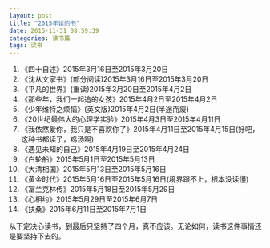 ```yaml
---
layout: post
title: "2015年读的书"
date: 2015-11-31 08:59:39
categories: 读书篇
tags: 读书
---
```

1. 《四十自述》2015年3月16日至2015年3月20日
2. 《沈从文家书》(部分阅读)2015年3月16日至2015年3月20日
3. 《平凡的世界》(重读)2015年3月20日至2015年4月2日
4. 《那些年，我们一起追的女孩》2015年4月2日至2015年4月2日
5. 《少年维特之烦恼》(英文版)2015年4月2日(半途而废)
6. 《20世纪最伟大的心理学实验》2015年4月3日至2015年4月11日
7. 《我依然爱你，我只是不喜欢你了》2015年4月11日至2015年4月15日(好吧，这种书都读了，鸡汤啊)
8. 《遇见未知的自己》2015年4月19日至2015年4月24日
9. 《白轮船》2015年5月1日至2015年5月13日
10. 《大清相国》2015年5月13日至2015年5月16日
11. 《黄金时代》2015年5月16日至2015年5月16日(境界跟不上，根本没读懂)
12. 《富兰克林传》2015年5月18日至2015年5月29日
13. 《心相约》2015年5月29日至2015年6月7日
14. 《扶桑》2015年6月11日至2015年7月1日

从下定决心读书，到最后只坚持了四个月，真不应该。无论如何，读书这件事情还是要坚持下去的。